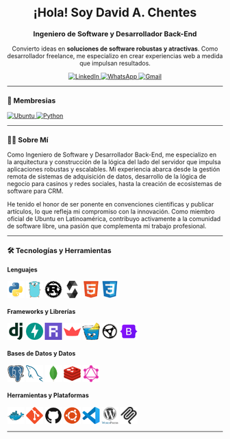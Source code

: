 <div align="center">

  <h1 style="border-bottom: none;">
    <b>¡Hola! Soy David A. Chentes</b>
  </h1>

  <h3>
    <b>Ingeniero de Software y Desarrollador Back-End</b>
  </h3>
</div>

<p align="center">
  Convierto ideas en <b>soluciones de software robustas y atractivas</b>. Como desarrollador freelance, me especializo en crear experiencias web a medida que impulsan resultados.
</p>

<div align="center">
  <a href="http://linkedin.com/in/david-alejandro-chentes-ramos" target="_blank" rel="noopener noreferrer">
    <img src="https://img.shields.io/badge/Linkedin-0077B5?style=for-the-badge&logo=linkedin&logoColor=white" alt="LinkedIn">
  </a>
  <a href="httpswa.me/5354214040" target="_blank" rel="noopener noreferrer">
    <img src="https://img.shields.io/badge/WhatsApp-25D366?style=for-the-badge&logo=whatsapp&logoColor=white" alt="WhatsApp">
  </a>
  <a href="mailto:davidalejandrochentes@gmail.com">
    <img src="https://img.shields.io/badge/Gmail-D14836?style=for-the-badge&logo=gmail&logoColor=white" alt="Gmail">
  </a>
</div>

---

### 🪪​ Membresias

<a href="https://launchpad.net/~davidchentes" target="_blank" rel="noopener noreferrer">
  <img src="https://img.shields.io/badge/Ubuntu-e75420?style=for-the-badge&logo=ubuntu&logoColor=white" alt="Ubuntu">
</a>
<a href="https://www.python.org/users/davidchentes/" target="_blank" rel="noopener noreferrer">
  <img src="https://img.shields.io/badge/Python-244e71?style=for-the-badge&logo=python&logoColor=white" alt="Python">
</a>

---

### 👨‍💻 Sobre Mí

Como Ingeniero de Software y Desarrollador Back-End, me especializo en la arquitectura y construcción de la lógica del lado del servidor que impulsa aplicaciones robustas y escalables. Mi experiencia abarca desde la gestión remota de sistemas de adquisición de datos, desarrollo de la lógica de negocio para casinos y redes sociales, hasta la creación de ecosistemas de software para CRM. 

He tenido el honor de ser ponente en convenciones científicas y publicar artículos, lo que refleja mi compromiso con la innovación. Como miembro oficial de Ubuntu en Latinoamérica, contribuyo activamente a la comunidad de software libre, una pasión que complementa mi trabajo profesional. 

---

### 🛠️ Tecnologías y Herramientas

<div>
  <h4><b>Lenguajes</b></h4>
  <p>
    <img src="svg/python-original.svg" alt="Python" width="40" height="40"/>
    <img src="svg/Go.svg" alt="Go" width="40" height="40"/>
    <img src="svg/rust-original.svg" alt="Rust" width="40" height="40"/>
    <img src="svg/Solidity.svg" alt="Go" width="40" height="40"/>
    <img src="svg/html5-original.svg" alt="HTML5" width="40" height="40"/>
    <img src="svg/css3-original.svg" alt="CSS3" width="40" height="40"/>
  </p>
  <h4><b>Frameworks y Librerías</b></h4>
  <p>
    <img src="svg/django-plain.svg" alt="Django" width="40" height="40"/>
    <img src="svg/fastapi-original.svg" alt="FastAPI" width="40" height="40"/>
    <img src="svg/reflex.png" alt="Reflex" width="40" height="40"/>
    <img src="svg/streamlit-plain.svg" alt="Streamlit" width="40" height="40"/>
    <img src="svg/gin.png" alt="Gin" width="40" height="40"/>
    <img src="svg/actix.png" alt="Actix" width="40" height="40"/>
    <img src="svg/bootstrap-original.svg" alt="Bootstrap" width="40" height="40"/>
  </p>
  <h4><b>Bases de Datos y Datos</b></h4>
  <p>
    <img src="svg/postgresql-original.svg" alt="PostgreSQL" width="40" height="40"/>
    <img src="svg/mysql-original.svg" alt="MySQL" width="40" height="40"/>
    <img src="svg/mongodb-original.svg" alt="MongoDB" width="40" height="40"/>
    <img src="svg/Redis.svg" alt="Redis" width="40" height="40"/>
    <img src="svg/GraphQL.svg" alt="GraphQL" width="40" height="40"/>
  </p>
  <h4><b>Herramientas y Plataformas</b></h4>
  <p>
    <img src="svg/docker-original.svg" alt="Docker" width="40" height="40"/>
    <img src="svg/git-original.svg" alt="Git" width="40" height="40"/>
    <img src="svg/github-original.svg" alt="GitHub" width="40" height="40"/>
    <img src="svg/Ubuntu.svg" alt="Ubuntu" width="40" height="40"/>
    <img src="svg/vscode-original.svg" alt="VS Code" width="40" height="40"/>
    <img src="svg/wordpress-original.svg" alt="WordPress" width="40" height="40"/>
    <img src="svg/mcp.svg" alt="MCP" width="40" height="40"/>
  </p>
</div>

---
